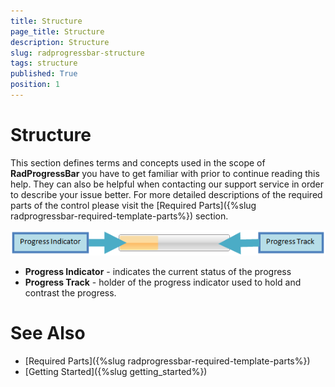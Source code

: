 ```yaml
---
title: Structure
page_title: Structure
description: Structure
slug: radprogressbar-structure
tags: structure
published: True
position: 1
---
```


# Structure

This section defines terms and concepts used in the scope of __RadProgressBar__ you have to get familiar with prior to continue reading this help. They can also be helpful when contacting our support service in order to describe your issue better. For more detailed descriptions of the required parts of the control please visit the [Required Parts]({%slug radprogressbar-required-template-parts%}) section.  

![](images/RadProgressBar_structure.png)

* __Progress Indicator__ - indicates the current status of the progress 
* __Progress Track__ - holder of the progress indicator used to hold and contrast the progress.

# See Also
 * [Required Parts]({%slug radprogressbar-required-template-parts%})
 * [Getting Started]({%slug getting_started%})